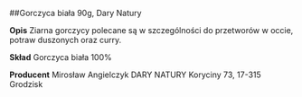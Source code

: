 ##Gorczyca biała 90g, Dary Natury

**Opis** Ziarna gorczycy polecane są w szczególności do przetworów w occie, potraw duszonych oraz curry.

**Skład** Gorczyca biała 100%

**Producent** Mirosław Angielczyk DARY NATURY
Koryciny 73, 17-315 Grodzisk
